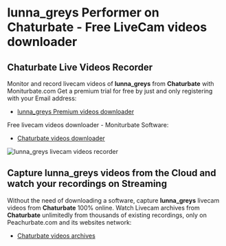 # lunna_greys Performer on Chaturbate - Free LiveCam videos downloader

## Chaturbate Live Videos Recorder

Monitor and record livecam videos of **lunna_greys** from **Chaturbate** with Moniturbate.com
Get a premium trial for free by just and only registering with your Email address:
* [lunna_greys Premium videos downloader](https://moniturbate.com/request-demo-licence-key.html)

Free livecam videos downloader - Moniturbate Software:
* [Chaturbate videos downloader](https://moniturbate.com/moniturbate-download-software.html)

![lunna_greys livecam videos recorder](https://peachurnet.com/templates/moniturbate-software.png)


## Capture lunna_greys videos from the Cloud and watch your recordings on Streaming

Without the need of downloading a software, capture **lunna_greys** livecam videos from **Chaturbate** 100% online.
Watch Livecam archives from **Chaturbate** unlimitedly from thousands of existing recordings, only on Peachurbate.com and its websites network:
* [Chaturbate videos archives](https://peachurnet.com/)